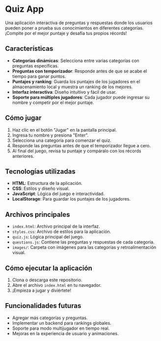 # Quiz App

Una aplicación interactiva de preguntas y respuestas donde los usuarios pueden poner a prueba sus conocimientos en diferentes categorías. ¡Compite por el mejor puntaje y desafía tus propios récords!

## Características

- **Categorías dinámicas**: Selecciona entre varias categorías con preguntas específicas.
- **Preguntas con temporizador**: Responde antes de que se acabe el tiempo para ganar puntos.
- **Puntajes y ranking**: Guarda los puntajes de los jugadores en el almacenamiento local y muestra un ranking de los mejores.
- **Interfaz interactiva**: Diseño intuitivo y fácil de usar.
- **Soporte para múltiples jugadores**: Cada jugador puede ingresar su nombre y competir por el mejor puntaje.

## Cómo jugar

1. Haz clic en el botón "Jugar" en la pantalla principal.
2. Ingresa tu nombre y presiona "Enter".
3. Selecciona una categoría para comenzar el quiz.
4. Responde las preguntas antes de que el temporizador llegue a cero.
5. Al final del juego, revisa tu puntaje y compáralo con los récords anteriores.

## Tecnologías utilizadas

- **HTML**: Estructura de la aplicación.
- **CSS**: Estilos y diseño visual.
- **JavaScript**: Lógica del juego e interactividad.
- **LocalStorage**: Para guardar los puntajes de los jugadores.

## Archivos principales

- `index.html`: Archivo principal de la interfaz.
- `styles.css`: Archivo de estilos para la aplicación.
- `quiz.js`: Lógica principal del juego.
- `questions.js`: Contiene las preguntas y respuestas de cada categoría.
- `images/`: Carpeta con imágenes para las categorías y retroalimentación visual.

## Cómo ejecutar la aplicación

1. Clona o descarga este repositorio.
2. Abre el archivo `index.html` en tu navegador.
3. ¡Empieza a jugar y diviértete!

## Funcionalidades futuras

- Agregar más categorías y preguntas.
- Implementar un backend para rankings globales.
- Soporte para modo multijugador en tiempo real.
- Mejoras en la experiencia de usuario y animaciones.
